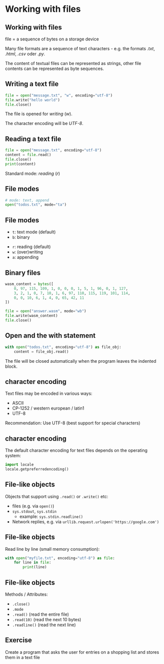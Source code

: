 # Working with files

## Working with files

file = a sequence of bytes on a storage device

Many file formats are a sequence of text characters - e.g. the formats _.txt_, _.html_, _.csv_ oder _.py_.

The content of textual files can be represented as strings, other file contents can be represented as byte sequences.

## Writing a text file

```py
file = open("message.txt", "w", encoding="utf-8")
file.write("hello world")
file.close()
```

The file is opened for _writing_ (_w_).

The character encoding will be _UTF-8_.

## Reading a text file

```py
file = open("message.txt", encoding="utf-8")
content = file.read()
file.close()
print(content)
```

Standard mode: _reading_ (_r_)

## File modes

```py
# mode: text, append
open("todos.txt", mode="ta")
```

## File modes

- `t`: text mode (default)
- `b`: binary

<!-- list-separator -->

- `r`: reading (default)
- `w`: (over)writing
- `a`: appending

## Binary files

```py
wasm_content = bytes([
    0, 97, 115, 109, 1, 0, 0, 0, 1, 5, 1, 96, 0, 1, 127,
    3, 2, 1, 0, 7, 10, 1, 6, 97, 110, 115, 119, 101, 114,
    0, 0, 10, 6, 1, 4, 0, 65, 42, 11
])

file = open("answer.wasm", mode="wb")
file.write(wasm_content)
file.close()
```

## Open and the with statement

```py
with open("todos.txt", encoding="utf-8") as file_obj:
    content = file_obj.read()
```

The file will be closed automatically when the program leaves the indented block.

## character encoding

Text files may be encoded in various ways:

- ASCII
- CP-1252 / western european / latin1
- UTF-8

Recommendation: Use UTF-8 (best support for special characters)

## character encoding

The default character encoding for text files depends on the operating system:

```py
import locale
locale.getpreferredencoding()
```

## File-like objects

Objects that support using `.read()` or `.write()` etc:

- files (e.g. via `open()`)
- `sys.stdout`, `sys.stdin`
  - example: `sys.stdin.readline()`
- Network replies, e.g. via `urllib.request.urlopen('https://google.com')`

## File-like objects

Read line by line (small memory consumption):

```py
with open("myfile.txt", encoding="utf-8") as file:
    for line in file:
        print(line)
```

## File-like objects

Methods / Attributes:

- `.close()`
- `.mode`
- `.read()` (read the entire file)
- `.read(10)` (read the next 10 bytes)
- `.readline()` (read the next line)

## Exercise

Create a program that asks the user for entries on a shopping list and stores them in a text file
